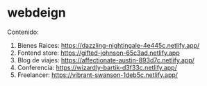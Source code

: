 # webdeign

Contenido:

1. Bienes Raices: https://dazzling-nightingale-4e445c.netlify.app/
2. Fontend store: https://gifted-johnson-65c3ad.netlify.app
3. Blog de viajes: https://affectionate-austin-893d7c.netlify.app/
4. Conferencia: https://wizardly-bartik-d3f33c.netlify.app/
5. Freelancer: https://vibrant-swanson-1deb5c.netlify.app/
